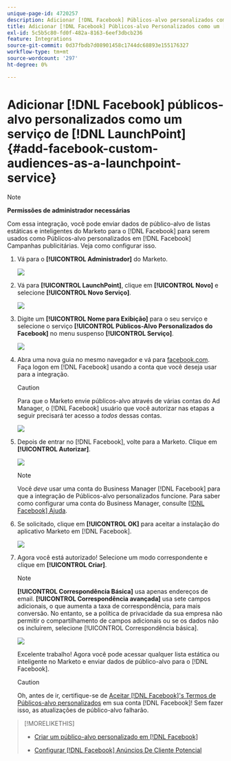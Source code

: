 ```yaml
---
unique-page-id: 4720257
description: Adicionar [!DNL Facebook] Públicos-alvo personalizados como um [!DNL LaunchPoint] Serviço - Documentação do Marketo - Documentação do produto
title: Adicionar [!DNL Facebook] Públicos-alvo Personalizados como um [!DNL LaunchPoint] Serviço
exl-id: 5c5b5c80-fd0f-482a-8163-6eef3dbcb236
feature: Integrations
source-git-commit: 0d37fbdb7d08901458c1744dc68893e155176327
workflow-type: tm+mt
source-wordcount: '297'
ht-degree: 0%

---
```


# Adicionar [!DNL Facebook] públicos-alvo personalizados como um serviço de [!DNL LaunchPoint] {#add-facebook-custom-audiences-as-a-launchpoint-service}

>[!NOTE]
>
>**Permissões de administrador necessárias**

Com essa integração, você pode enviar dados de público-alvo de listas estáticas e inteligentes do Marketo para o [!DNL Facebook] para serem usados como Públicos-alvo personalizados em [!DNL Facebook] Campanhas publicitárias. Veja como configurar isso.

1. Vá para o **[!UICONTROL Administrador]** do Marketo.

   ![](assets/image2016-11-29-10-3a50-3a29.png)

1. Vá para **[!UICONTROL LaunchPoint]**, clique em **[!UICONTROL Novo]** e selecione **[!UICONTROL Novo Serviço]**.

   ![](assets/image2016-11-29-10-3a51-3a11.png)

1. Digite um **[!UICONTROL Nome para Exibição]** para o seu serviço e selecione o serviço **[!UICONTROL Públicos-Alvo Personalizados do Facebook]** no menu suspenso **[!UICONTROL Serviço]**.

   ![](assets/image2016-11-29-12-3a51-3a8.png)

1. Abra uma nova guia no mesmo navegador e vá para [facebook.com](https://www.facebook.com/). Faça logon em [!DNL Facebook] usando a conta que você deseja usar para a integração.

   >[!CAUTION]
   >
   >Para que o Marketo envie públicos-alvo através de várias contas do Ad Manager, o [!DNL Facebook] usuário que você autorizar nas etapas a seguir precisará ter acesso a *todos* dessas contas.

   ![](assets/image2016-11-29-10-3a52-3a29.png)

1. Depois de entrar no [!DNL Facebook], volte para a Marketo. Clique em **[!UICONTROL Autorizar]**.

   ![](assets/fb-custom-authorize-hand.png)

   >[!NOTE]
   >
   >Você _deve_ usar uma conta do Business Manager [!DNL Facebook] para que a integração de Públicos-alvo personalizados funcione. Para saber como configurar uma conta do Business Manager, consulte [[!DNL Facebook] Ajuda](https://www.facebook.com/business/help/1710077379203657).

1. Se solicitado, clique em **[!UICONTROL OK]** para aceitar a instalação do aplicativo Marketo em [!DNL Facebook].

   ![](assets/image2016-11-29-10-3a56-3a3.png)

1. Agora você está autorizado! Selecione um modo correspondente e clique em **[!UICONTROL Criar]**.

   >[!NOTE]
   >
   >**[!UICONTROL Correspondência Básica]** usa apenas endereços de email. **[!UICONTROL Correspondência avançada]** usa sete campos adicionais, o que aumenta a taxa de correspondência, para mais conversão. No entanto, se a política de privacidade da sua empresa não permitir o compartilhamento de campos adicionais ou se os dados não os incluírem, selecione [!UICONTROL Correspondência básica].

   ![](assets/fb-custom-adv-matching-hands.png)

   Excelente trabalho! Agora você pode acessar qualquer lista estática ou inteligente no Marketo e enviar dados de público-alvo para o [!DNL Facebook].

   >[!CAUTION]
   >
   >Oh, antes de ir, certifique-se de [Aceitar [!DNL Facebook]&#39;s Termos de Públicos-alvo personalizados](https://www.facebook.com/ads/manage/customaudiences/tos.php) em sua conta [!DNL Facebook]! Sem fazer isso, as atualizações de público-alvo falharão.

>[!MORELIKETHIS]
>
>* [Criar um público-alvo personalizado em [!DNL Facebook]](/help/marketo/product-docs/demand-generation/facebook/create-a-custom-audience-in-facebook.md)
>
>* [Configurar [!DNL Facebook] Anúncios De Cliente Potencial](/help/marketo/product-docs/demand-generation/facebook/set-up-facebook-lead-ads.md)
